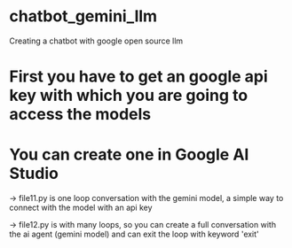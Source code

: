 # chatbot_gemini_llm
Creating a chatbot with google open source llm
# First you have to get an google api key with which you are going to access the models 
# You can create one in Google AI Studio
-> file11.py is one loop conversation with the gemini model, a simple way to connect with the model with an api key

-> file12.py is with many loops, so you can create a full conversation with the ai agent (gemini model) and can exit the loop with keyword 'exit'
